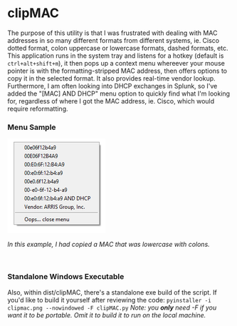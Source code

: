 # clipMAC

The purpose of this utility is that I was frustrated with dealing with MAC addresses in so many different formats from different systems, ie. Cisco dotted format, colon uppercase or lowercase formats, dashed formats, etc.
This application runs in the system tray and listens for a hotkey (default is `ctrl+alt+shift+m`), it then pops up a context menu whereever your mouse pointer is with the formatting-stripped MAC address, then offers options to copy it in the selected format. It also provides real-time vendor lookup.
Furthermore, I am often looking into DHCP exchanges in Splunk, so I've added the "[MAC] AND DHCP" menu option to quickly find what I'm looking for, regardless of where I got the MAC address, ie. Cisco, which would require reformatting.

### Menu Sample

![clipMAC Sample](https://github.com/jeremydrahos/clipmac/blob/master/example.png?raw=true)

_In this example, I had copied a MAC that was lowercase with colons._

<br>

### Standalone Windows Executable

Also, within dist/clipMAC, there's a standalone exe build of the script.
If you'd like to build it yourself after reviewing the code:
`pyinstaller -i clipmac.png --nowindowed -F clipMAC.py`
_Note: you __only__ need -F if you want it to be portable.  Omit it to build it to run on the local machine._
